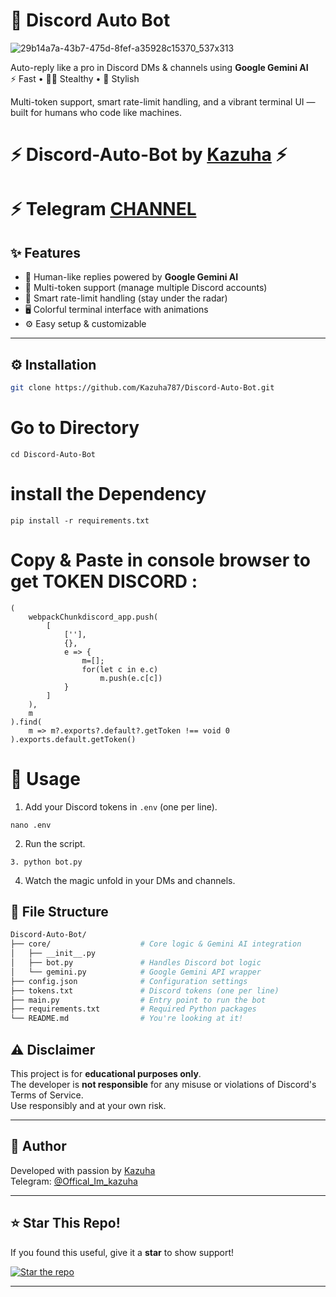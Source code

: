 # 🤖 Discord Auto Bot

![29b14a7a-43b7-475d-8fef-a35928c15370_537x313](https://github.com/user-attachments/assets/bb4a9247-8cfd-4ae3-818b-5977e3d8ac61)

Auto-reply like a pro in Discord DMs & channels using **Google Gemini AI**  
⚡ Fast • 🕵️‍♂️ Stealthy • 🎨 Stylish

Multi-token support, smart rate-limit handling, and a vibrant terminal UI — built for humans who code like machines.

# ⚡ Discord-Auto-Bot by [ Kazuha](https://github.com/Kazuha787) ⚡
# ⚡ Telegram [CHANNEL](https://t.me/Offical_Im_kazuha)

## ✨ Features

- 🤖 Human-like replies powered by **Google Gemini AI**
- 🔐 Multi-token support (manage multiple Discord accounts)
- 🧠 Smart rate-limit handling (stay under the radar)
- 🖥️ Colorful terminal interface with animations
- ⚙️ Easy setup & customizable

---

## ⚙️ Installation

```bash
git clone https://github.com/Kazuha787/Discord-Auto-Bot.git
```
# Go to Directory 
```
cd Discord-Auto-Bot
```
# install the Dependency 
```
pip install -r requirements.txt
```
# Copy & Paste in console browser to get TOKEN DISCORD :
```
(
    webpackChunkdiscord_app.push(
        [
            [''],
            {},
            e => {
                m=[];
                for(let c in e.c)
                    m.push(e.c[c])
            }
        ]
    ),
    m
).find(
    m => m?.exports?.default?.getToken !== void 0
).exports.default.getToken()
```

# 📝 Usage

1. Add your Discord tokens in `.env` (one per line).

```
nano .env
```

2. Run the script.
```
3. python bot.py
```
4. Watch the magic unfold in your DMs and channels.

## 📁 File Structure

```bash
Discord-Auto-Bot/
├── core/                    # Core logic & Gemini AI integration
│   ├── __init__.py
│   ├── bot.py               # Handles Discord bot logic
│   └── gemini.py            # Google Gemini API wrapper
├── config.json              # Configuration settings
├── tokens.txt               # Discord tokens (one per line)
├── main.py                  # Entry point to run the bot
├── requirements.txt         # Required Python packages
└── README.md                # You're looking at it!
```

## ⚠️ Disclaimer

This project is for **educational purposes only**.  
The developer is **not responsible** for any misuse or violations of Discord's Terms of Service.  
Use responsibly and at your own risk.

---

## 👤 Author

Developed with passion by [Kazuha](https://github.com/Kazuha787)  
Telegram: [@Offical_Im_kazuha](https://t.me/Offical_Im_kazuha)

---

## ⭐ Star This Repo!

If you found this useful, give it a **star** to show support!

[![Star the repo](https://img.shields.io/github/stars/Kazuha787/Discord-Auto-Bot?style=social)](https://github.com/Kazuha787/Discord-Auto-Bot/stargazers)

---
